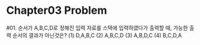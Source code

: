 Chapter03 Problem
================

#01. 순서가 A,B,C,D로 정해진 입력 자료를 스택에 입력하였다가 출력할 때, 가능한 출력 순서의 결과가 아닌것은?
(1) D,A,B,C             (2) A,B,C,D         (3) A,B,D,C       (4) B,C,D,A
